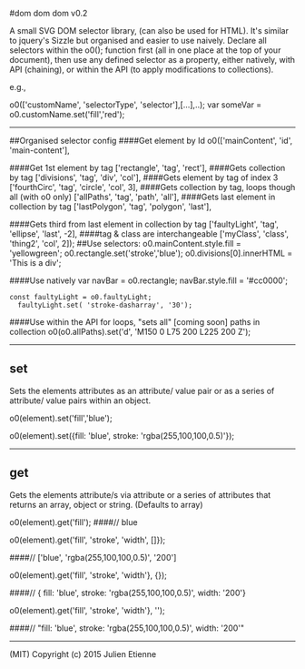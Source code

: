 #dom dom dom v0.2

A small SVG DOM selector library, (can also be used for HTML). It's similar to jquery's Sizzle but organised and easier to use naively. Declare all selectors within the o0(); function first (all in one place at the top of your document), then use any defined selector as a property, either natively, with API (chaining), or within the API (to apply modifications to collections).

e.g.,

  o0(['customName', 'selectorType', 'selector'],[...],..);
  var someVar = o0.customName.set('fill','red');
___
##Organised selector config
####Get element by Id
    o0(['mainContent', 'id', 'main-content'],
    
####Get 1st element by tag
  ['rectangle', 'tag', 'rect'],
####Gets collection by tag
  ['divisions', 'tag', 'div', 'col'],
####Gets  element by tag of index 3
  ['fourthCirc', 'tag', 'circle', 'col', 3],
####Gets collection by tag, loops though all (with o0 only) 
  ['allPaths', 'tag', 'path', 'all'],
####Gets last element in collection by tag
  ['lastPolygon', 'tag', 'polygon', 'last'],

####Gets third from last element in collection by tag
  ['faultyLight', 'tag', 'ellipse', 'last', -2],
####tag & class are interchangeable
  ['myClass', 'class', 'thing2', 'col', 2]);
##Use selectors:
  o0.mainContent.style.fill = 'yellowgreen';
  o0.rectangle.set('stroke','blue');
  o0.divisions[0].innerHTML = 'This is a div';
  

####Use natively
  var navBar = o0.rectangle;
      navBar.style.fill = '#cc0000';
    
    const faultyLight = o0.faultyLight;
      faultyLight.set( 'stroke-dasharray', '30');

####Use within the API for loops, "sets all" [coming soon] paths in collection
  o0(o0.allPaths).set('d', 'M150 0 L75 200 L225 200 Z'); 
___
## set

Sets the elements attributes as an attribute/ value pair or as a series of 
attribute/ value pairs within an object.

  o0(element).set('fill','blue');
   
  o0(element).set({fill: 'blue', stroke: 'rgba(255,100,100,0.5)'});
___
## get

Gets the elements attribute/s via attribute or a series of attributes that returns an array, object or string. (Defaults to array)

  o0(element).get('fill'); 
####// blue
  

  o0(element).get('fill', 'stroke', 'width', []});
  
####// ['blue', 'rgba(255,100,100,0.5)', '200']

  o0(element).get('fill', 'stroke', 'width'}, {});
  
####// { fill: 'blue', stroke: 'rgba(255,100,100,0.5)', width: '200'}
  
  o0(element).get('fill', 'stroke', 'width'}, '');

####// "fill: 'blue', stroke: 'rgba(255,100,100,0.5)', width: '200'"

___
(MIT)
Copyright (c) 2015 Julien Etienne

